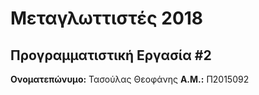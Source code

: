 # Μεταγλωττιστές 2018
## Προγραμματιστική Εργασία #2

**Ονοματεπώνυμο:** Τασούλας Θεοφάνης
**Α.Μ.:** Π2015092


